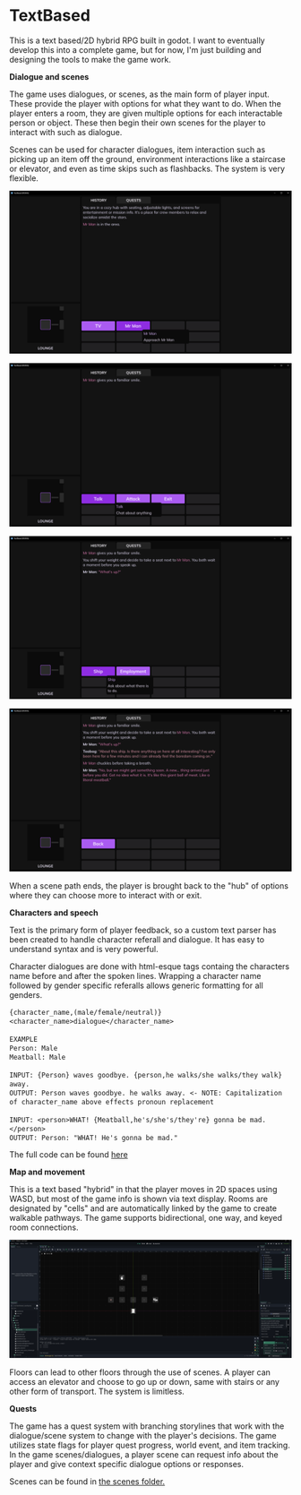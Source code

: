 # TextBased

This is a text based/2D hybrid RPG built in godot. I want to eventually develop this into a complete game, but for now, I'm just building and designing the tools to make the game work.

**Dialogue and scenes**

The game uses dialogues, or scenes, as the main form of player input. These provide the player with options for what they want to do. When the player enters a room, they are given multiple options for each interactable person or object. These then begin their own scenes for the player to interact with such as dialogue.

Scenes can be used for character dialogues, item interaction such as picking up an item off the ground, environment interactions like a staircase or elevator, and even as time skips such as flashbacks. The system is very flexible.

![options](gitmedia/options.png)

![dialogue](gitmedia/dialogue.png)

![dialogue](gitmedia/dialogue2.png)

![dialogue](gitmedia/dialogue3.png)

When a scene path ends, the player is brought back to the "hub" of options where they can choose more to interact with or exit.

**Characters and speech**

Text is the primary form of player feedback, so a custom text parser has been created to handle character referall and dialogue. It has easy to understand syntax and is very powerful.

Character dialogues are done with html-esque tags containg the characters name before and after the spoken lines. Wrapping a character name followed by gender specific referalls allows generic formatting for all genders.

```
{character_name,(male/female/neutral)}
<character_name>dialogue</character_name>

EXAMPLE
Person: Male
Meatball: Male

INPUT: {Person} waves goodbye. {person,he walks/she walks/they walk} away.
OUTPUT: Person waves goodbye. he walks away. <- NOTE: Capitalization of character_name above effects pronoun replacement

INPUT: <person>WHAT! {Meatball,he's/she's/they're} gonna be mad.</person>
OUTPUT: Person: "WHAT! He's gonna be mad."
```

The full code can be found [here](game_text.gd)

**Map and movement**

This is a text based "hybrid" in that the player moves in 2D spaces using WASD, but most of the game info is shown via text display. Rooms are designated by "cells" and are automatically linked by the game to create walkable pathways. The game supports bidirectional, one way, and keyed room connections.

![editor](gitmedia/floor_edit.png)

Floors can lead to other floors through the use of scenes. A player can access an elevator and choose to go up or down, same with stairs or any other form of transport. The system is limitless.

**Quests**

The game has a quest system with branching storylines that work with the dialogue/scene system to change with the player's decisions. The game utilizes state flags for player quest progress, world event, and item tracking. In the game scenes/dialogues, a player scene can request info about the player and give context specific dialogue options or responses.

Scenes can be found in [the scenes folder.](story/scenes)
